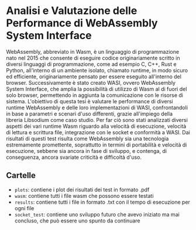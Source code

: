 # Analisi e Valutazione delle Performance di WebAssembly System Interface

WebAssembly, abbreviato in Wasm, è un linguaggio di programmazione nato nel 2015 che consente di eseguire codice originariamente scritto in diversi linguaggi di programmazione, come ad esempio C, C++, Rust e Python, all'interno di un ambiente isolato, chiamato runtime, in modo sicuro ed efficiente, originariamente pensato per essere eseguito all'interno del browser. Successivamente è stato creato WASI, ovvero WebAssembly System Interface, che amplia la possibilità di utilizzo di Wasm al di fuori del solo browser, permettendo in aggiunta la comunicazione con le risorse di sistema. L'obiettivo di questa tesi è valutare le performance di diversi runtime WebAssembly e delle loro implementazioni di WASI, confrontandoli in base a parametri e scenari d'uso differenti, grazie all'impiego della libreria Libsodium come caso studio. Per far ciò sono stati analizzati diversi aspetti dei vari runtime Wasm riguardo alla velocità di esecuzione, velocità di lettura e scrittura file, integrazione con le socket e conformità a WASI. Dai risultati di questi test risulta come WebAssembly sia una tecnologia estremamente promettente, soprattutto in termini di portabilità e velocità di esecuzione, sebbene sia ancora in fase di sviluppo, e contenga, di conseguenza, ancora svariate criticità e difficoltà d'uso.

## Cartelle

- `plots`: contiene i plot dei risultati dei test in formato .pdf
- `wasm`: contiene tutti i file wasm che possono essere testati
- `results`: contiene tutti i file in formato .txt con il tempo di esecuzione per ogni file
- `socket_test`: contiene uno sviluppo futuro che avevo iniziato ma mai concluso, che può essere uno spunto da continuare
